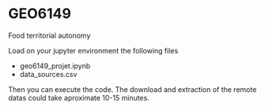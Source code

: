 # GEO6149
Food territorial autonomy

Load on your jupyter environment the following files
 * geo6149_projet.ipynb
 * data_sources.csv

Then you can execute the code.
The download and extraction of the remote datas could take aproximate 10-15 minutes.
